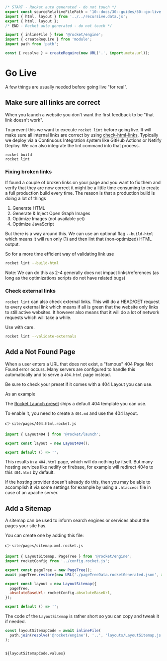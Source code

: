 ```js server
/* START - Rocket auto generated - do not touch */
export const sourceRelativeFilePath = '10--docs/30--guides/50--go-live.rocket.md';
import { html, layout } from '../../recursive.data.js';
export { html, layout };
/* END - Rocket auto generated - do not touch */

import { inlineFile } from '@rocket/engine';
import { createRequire } from 'module';
import path from 'path';

const { resolve } = createRequire(new URL('.', import.meta.url));
```

# Go Live

A few things are usually needed before going live "for real".

## Make sure all links are correct

When you launch a website you don't want the first feedback to be "that link doesn't work".

To prevent this we want to execute `rocket lint` before going live.
It will make sure all internal links are correct by using [check-html-links](../../30--tools/40--check-html-links/10--overview.rocket.md).
Typically we deploy via a Continuous Integration system like GitHub Actions or Netlify Deploy.
We can also integrate the lint command into that process.

```
rocket build
rocket lint
```

### Fixing broken links

If found a couple of broken links on your page and you want to fix them and verify that they are now correct it might be a little time consuming to create a full production build every time.
The reason is that a production build is doing a lot of things

1. Generate HTML
2. Generate & Inject Open Graph Images
3. Optimize Images (not available yet)
4. Optimize JavaScript

But there is a way around this. We can use an optional flag `--build-html` which means it will run only (1) and then lint that (non-optimized) HTML output.

So for a more time efficient way of validating link use

```bash
rocket lint --build-html
```

Note: We can do this as 2-4 generally does not impact links/references (as long as the optimizations scripts do not have related bugs)

### Check external links

`rocket lint` can also check external links.
This will do a HEAD/GET request to every external link which means if all is green that the website only links to still active websites.
It however also means that it will do a lot of network requests which will take a while.

Use with care.

```bash
rocket lint --validate-externals
```

## Add a Not Found Page

When a user enters a URL that does not exist, a "famous" 404 Page Not Found error occurs.
Many servers are configured to handle this automatically and to serve a `404.html` page instead.

Be sure to check your preset if it comes with a 404 Layout you can use.

As an example

The [Rocket Launch preset](../../20--presets/20--launch/10--overview.rocket.md) ships a default 404 template you can use.

To enable it, you need to create a `404.md` and use the 404 layout.

👉 `site/pages/404.html.rocket.js`

```js
import { Layout404 } from '@rocket/launch';

export const layout = new Layout404();

export default () => '';
```

This results in a `404.html` page, which will do nothing by itself. But many hosting services like netlify or firebase, for example will redirect 404s to this `404.html` by default.

If the hosting provider doesn't already do this, then you may be able to accomplish it via some settings for example by using a `.htaccess` file in case of an apache server.

## Add a Sitemap

A sitemap can be used to inform search engines or services about the pages your site has.

You can create one by adding this file:

👉 `site/pages/sitemap.xml.rocket.js`

```js
import { LayoutSitemap, PageTree } from '@rocket/engine';
import rocketConfig from '../config.rocket.js';

export const pageTree = new PageTree();
await pageTree.restore(new URL('./pageTreeData.rocketGenerated.json', import.meta.url));

export const layout = new LayoutSitemap({
  pageTree,
  absoluteBaseUrl: rocketConfig.absoluteBaseUrl,
});

export default () => '';
```

The code of the `LayoutSitemap` is rather short so you can copy and tweak it if needed.

```js server
const layoutSitemapCode = await inlineFile(
  path.join(resolve('@rocket/engine'), '..', 'layouts/LayoutSitemap.js'),
);
```

<pre><code>
${layoutSitemapCode.values}
</code></pre>

